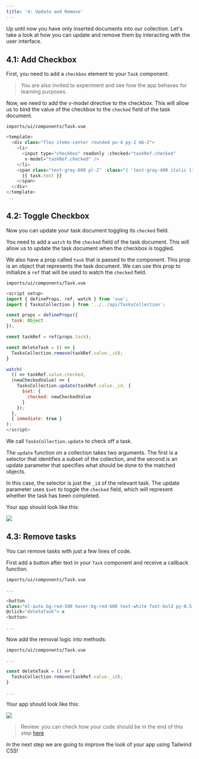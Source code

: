 ```yaml
---
title: '4: Update and Remove'
---
```


Up until now you have only inserted documents into our collection. Let's take a look at how you can update and remove them by interacting with the user interface.

## 4.1: Add Checkbox

First, you need to add a `checkbox` element to your `Task` component.

> You are also invited to experiment and see how the app behaves for learning purposes.

Now, we need to add the v-model directive to the checkbox. This will allow us to bind the value of the checkbox to the `checked` field of the task document.

`imports/ui/components/Task.vue`
```javascript
<template>
  <div class="flex items-center rounded px-4 py-2 mb-2">
    <li>
      <input type="checkbox" readonly :checked="taskRef.checked"
       v-model="taskRef.checked" />
    </li>
    <span class="text-gray-600 pl-2" :class="{ 'text-gray-400 italic line-through': taskRef.checked }">
      {{ task.text }}
    </span>
  </div>
</template>
 ..
```

## 4.2: Toggle Checkbox

Now you can update your task document toggling its `checked` field.

You need to add a `watch` to the `checked` field of the task document. This will allow us to update the task document when the checkbox is toggled.

We also have a prop called `task` that is passed to the component. This prop is an object that represents the task document. We can use this prop to initialize a `ref` that will be used to watch the `checked` field.

`imports/ui/components/Task.vue`
```javascript
<script setup>
import { defineProps, ref, watch } from 'vue';
import { TasksCollection } from '../../api/TasksCollection';

const props = defineProps({
  task: Object
});

const taskRef = ref(props.task);

const deleteTask = () => {
  TasksCollection.remove(taskRef.value._id);
}

watch(
  () => taskRef.value.checked,
  (newCheckedValue) => {
    TasksCollection.update(taskRef.value._id, {
      $set: {
        checked: newCheckedValue
      }
    });
  },
  { immediate: true }
);
</script>
```

We call `TasksCollection.update` to check off a task.

The `update` function on a collection takes two arguments. The first is a selector that identifies a subset of the collection, and the second is an update parameter that specifies what should be done to the matched objects.

In this case, the selector is just the `_id` of the relevant task. The update parameter uses `$set` to toggle the `checked` field, which will represent whether the task has been completed.

Your app should look like this:

<img class="step-images" src="/simple-todos/assets/new-screenshots/step04/checked-tasks.png"/>

## 4.3: Remove tasks

You can remove tasks with just a few lines of code.

First add a button after text in your `Task` component and receive a callback function.

`imports/ui/components/Task.vue`
```javascript
...

<button 
class="ml-auto bg-red-500 hover:bg-red-600 text-white font-bold py-0.5 px-2 rounded"
@click="deleteTask"> x 
<button>

...
```

Now add the removal logic into methods:

`imports/ui/components/Task.vue`
```javascript
...

const deleteTask = () => {
  TasksCollection.remove(taskRef.value._id);
}

...
```

Your app should look like this:

<img class="step-images" src="/simple-todos/assets/new-screenshots/step04/remove-button.png"/>

> Review: you can check how your code should be in the end of this step [here](https://github.com/meteor/vue-tutorial/tree/master/src/simple-todos/step04) 

In the next step we are going to improve the look of your app using Tailwind CSS!
